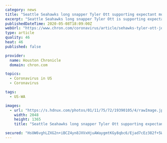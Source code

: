 ```yaml
---
category: news
title: "Seattle Seahawks long snapper Tyler Ott supporting expectant moms impacted by coronavirus"
excerpt: "Seattle Seahawks long snapper Tyler Ott is supporting expectant mothers impacted by the novel coronavirus pandemic. \"I know fundraising is really tough right now,\" Ott told SeattlePI in a phone interview this week."
publishedDateTime: 2020-05-08T18:09:00Z
webUrl: "https://www.chron.com/coronavirus/article/sehawks-tyler-ott-joins-march-of-dimes-moms-covid-15255880.php"
type: article
quality: 46
heat: 46
published: false

provider:
  name: Houston Chronicle
  domain: chron.com

topics:
  - Coronavirus in US
  - Coronavirus

tags:
  - US-WA

images:
  - url: "https://s.hdnux.com/photos/01/11/75/72/19390105/4/rawImage.jpg"
    width: 2048
    height: 1365
    title: "Seattle Seahawks long snapper Tyler Ott supporting expectant moms impacted by coronavirus"

secured: "HsUW6vghLZXG2n+iBCZ4yn8JXVxHjuAWaygmtKGy8qbc6/Ejad7cEz382f+5W9ipf4dMHlJloozbIT3PTfDu/oa1JAtXPG0QV+KadoaMYHJhE7QmrZV8wNqYmHuFxTVMt04S/2ebKcbRngIBBWcwOCipoxnG+h/m8Wbs65bUBcCSltP0Lu7Yj98zO/VKFjKB9knvrG6wmmXNYgF7kvVR4O9swtZfFFr/Ciha+9NrlOKREsQNnzwmPrihldVZ7QqWREQkUXmVICgvklWeXnm61c94mZeQ+jPHi3Tzz+Qi2wSmPfQkQtNPFuvbkNqkG+Afs2WzByssKwReeXMtnr+N45/Ku3gNDtzQWqNtidgxMJoAkxTwL9hsPn1cYMXf8Rya0DtQhPnt1gIhnGH/to56yDaEPl7RTfj7bIky12WUsAkrjEJIWnZ0YQr+S5tFjWCTm2KxmL4bI1LkdiKQ6efyeRYCp0did6PSB7No0Zo+zwc=;drpPpv5JZ5GegnnVgJOhwA=="
---
```


